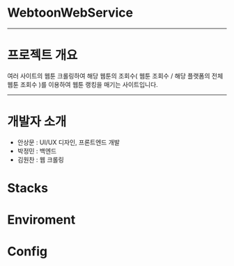 # WebtoonWebService
---

# 프로젝트 개요
여러 사이트의 웹툰 크롤링하여 해당 웹툰의 조회수( 웹툰 조회수 / 해당 플랫폼의 전체 웹툰 조회수 )를 이용하여 웹툰 랭킹을 매기는 사이트입니다.

---

# 개발자 소개

* 안상문 : UI/UX 디자인, 프론트엔드 개발
* 박정민 : 백엔드
* 김원찬 : 웹 크롤링


# Stacks 


# Enviroment

# Config

 

